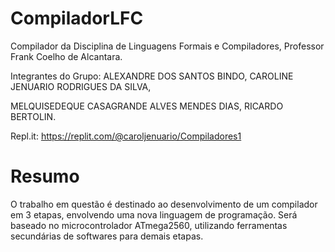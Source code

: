 # CompiladorLFC
Compilador da Disciplina de Linguagens Formais e Compiladores, Professor Frank Coelho de Alcantara.

Integrantes do Grupo: ALEXANDRE DOS SANTOS BINDO, CAROLINE JENUARIO RODRIGUES DA SILVA, 

MELQUISEDEQUE CASAGRANDE ALVES MENDES DIAS, RICARDO BERTOLIN.

Repl.it: https://replit.com/@caroljenuario/Compiladores1

# Resumo
O trabalho em questão é destinado ao desenvolvimento de um compilador em 3 etapas, envolvendo uma nova linguagem de programação.
Será baseado no microcontrolador ATmega2560, utilizando ferramentas secundárias de softwares para demais etapas.
